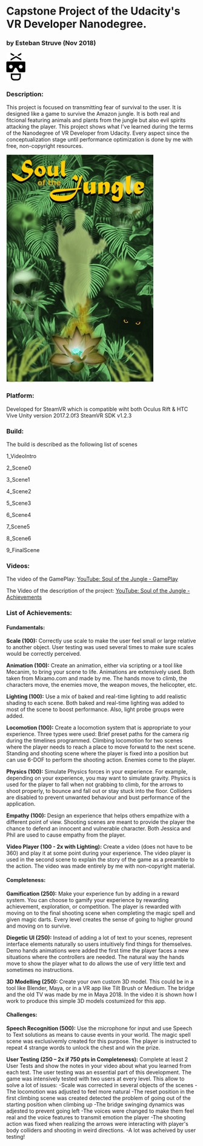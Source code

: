 # Capstone Project of the Udacity's VR Developer Nanodegree.
### by Esteban Struve (Nov 2018)

<img src="logoblack.png" width=50 >

### Description:
This project is focused on transmitting fear of survival to the user. It is designed like a game to survive the Amazon jungle. It is both real and fitcional featuring animals and plants
from the jungle but also evil spirits attacking the player. This project shows what I've learned during the terms of the Nanodegree of VR Developer from Udacity. Every aspect since the 
conceptualization stage until performance optimization is done by me with free, non-copyright resources.

<img src="SouloftheJunglePoster.png">

### Platform: 
Developed for SteamVR which is compatible wiht both Oculus Rift & HTC Vive
Unity version 2017.2.0f3
SteamVR SDK v1.2.3

### Build: 
The build is described as the following list of scenes

1_VideoIntro

2_Scene0

3_Scene1

4_Scene2

5_Scene3

6_Scene4

7_Scene5

8_Scene6

9_FinalScene


### Videos: 

The video of the GamePlay:
[YouTube: Soul of the Jungle - GamePlay](https://youtu.be/9BYCLTteVAM)

The Video of the description of the project:
[YouTube: Soul of the Jungle - Achievements](https://youtu.be/dUVt2ze7s6c)

### List of Achievements:
#### Fundamentals:
**Scale (100):** Correctly use scale to make the user feel small or large relative to another object.
User testing was used several times to make sure scales would be correctly perceived.

**Animation (100):** Create an animation, either via scripting or a tool like Mecanim, to bring your scene to life.
Animations are extensively used. Both taken from Mixamo.com and made by me. The hands move to climb, the characters move, the enemies move, the weapon moves, the helicopter, etc.

**Lighting (100):** Use a mix of baked and real-time lighting to add realistic shading to each scene.
Both baked and real-time lighting was added to most of the scene to boost performance. Also, light probe groups were added.

**Locomotion (100):** Create a locomotion system that is appropriate to your experience.
Three types were used:
Brief preset paths for the camera rig during the timelines programmed.
Climbing locomotion for two scenes where the player needs to reach a place to move forwatd to the next scene.
Standing and shooting scene where the player is fixed into a position but can use 6-DOF to perform the shooting action. Enemies come to the player.

**Physics (100):** Simulate Physics forces in your experience. For example, depending on your experience, you may want to simulate gravity.
Physics is used for the player to fall when not grabbing to climb, for the arrows to shoot properly, to bounce and fall out or stay stuck into the floor.
Colliders are disabled to prevent unwanted behaviour and bust performance of the application.

**Empathy (100):** Design an experience that helps others empathize with a different point of view.
Shooting scenes are meant to provide the player the chance to defend an innocent and vulnerable character. Both Jessica and Phil are used to cause empathy from the player.

**Video Player (100 - 2x with Lighting):** Create a video (does not have to be 360) and play it at some point during your experience.
The video player is used in the second scene to explain the story of the game as a preamble to the action. The video was made entirely by me with non-copyright material.

#### Completeness:
**Gamification (250):** Make your experience fun by adding in a reward system. You can choose to gamify your experience by rewarding achievement, exploration, or competition.
The player is rewarded with moving on to the final shooting scene when completing the magic spell and given magic darts. 
Every level creates the sense of going to higher ground and moving on to survive.

**Diegetic UI (250):** Instead of adding a lot of text to your scenes, represent interface elements naturally so users intuitively find things for themselves.
Demo hands animations were added the first time the player faces a new situations where the controllers are needed.
The natural way the hands move to show the player what to do allows the use of very little text and sometimes no instructions.

**3D Modelling (250):** Create your own custom 3D model. This could be in a tool like Blender, Maya, or in a VR app like Tilt Brush or Medium.
The bridge and the old TV was made by me in Maya 2018. In the video it is shown how I work to produce this simple 3D models costumized for this app.

#### Challenges:
**Speech Recognition (500):** Use the microphone for input and use Speech to Text solutions as means to cause events in your world.
The magic spell scene was exclusivemly created for this purpose. The player is instructed to repeat 4 strange words to unlock the chest and win the prize.

**User Testing (250 – 2x if 750 pts in Completeness):** Complete at least 2 User Tests and show the notes in your video about what you learned from each test. 
The user testing was an essential part of this development. The game was intensively tested with two users at every level.
This allow to solve a lot of issues:
-Scale was corrected in several objects of the scenes
-The locomotion was adjusted to feel more natural
-The reset position in the first climbing scene was created detected the problem of going out of the starting position when climbing up
-The bridge swinging dynamics was adjested to prevent going left
-The voices were changed to make them feel real and the voice features to transmit emotion the player
-The shooting action was fixed when realizing the arrows were interacting with player's body colliders and shooting in weird directions.
-A lot was acheived by user testing!

